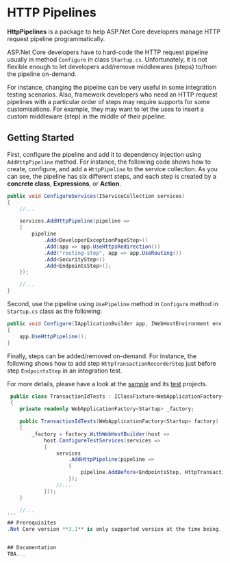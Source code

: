# HTTP Pipelines

**HttpPipelines** is a package to help ASP.Net Core developers manage HTTP request pipeline programmatically.

ASP.Net Core developers have to hard-code the HTTP request pipeline usually in method `Configure` in class `Startup.cs`.
Unfortunately, it is not flexible enough to let developers add/remove middlewares (steps) to/from the pipeline on-demand.

For instance, changing the pipeline can be very useful in some integration testing scenarios.
Also,  framework developers who need an HTTP request pipelines with a particular order of steps may require supports for some customisations. For example, they may want to let the uses to insert a custom middleware (step) in the middle of their pipeline.

## Getting Started
First, configure the pipeline and add it to dependency injection using `AddHttpPipeline` method.
For instance, the following code shows how to create, configure, and add a `HttpPipeline` to the service collection.
As you can see, the pipeline has six different steps, and each step is created by a **concrete class**, **Expressions**, or **Action**.


```c#
public void ConfigureServices(IServiceCollection services)
{
    //...

    services.AddHttpPipeline(pipeline =>
    {
        pipeline
            .Add<DeveloperExceptionPageStep>()
            .Add(app => app.UseHttpsRedirection())
            .Add("routing-step", app => app.UseRouting())
            .Add<SecurityStep>()
            .Add<EndpointsStep>();
    });

    //...
}
```


Second, use the pipeline using `UsePipeline` method in `Configure` method in `Startup.cs` class as the following:

```c#
public void Configure(IApplicationBuilder app, IWebHostEnvironment env)
{
    app.UseHttpPipeline();
}
```

Finally, steps can be added/removed on-demand. For instance, the following shows how to add step `HttpTransactionRecorderStep`
just before step `EndpointsStep` in an integration test.

For more details, please have a look at the [sample](https://github.com/ali-tayebi/http-pipelines/blob/master/sample/HttpPipelines.WebApi.Sample/Startup.cs)
 and its [test](https://github.com/ali-tayebi/http-pipelines/blob/master/sample/HttpPipelines.WebApi.Sample.Tests/TransactionIdTests.cs) projects.

````c#
 public class TransactionIdTests : IClassFixture<WebApplicationFactory<Startup>>
 {
    private readonly WebApplicationFactory<Startup> _factory;

    public TransactionIdTests(WebApplicationFactory<Startup> factory)
    {
        _factory = factory.WithWebHostBuilder(host =>
            host.ConfigureTestServices(services =>
            {
                services
                    .AddHttpPipeline(pipeline =>
                    {
                        pipeline.AddBefore<EndpointsStep, HttpTransactionRecorderStep>();
                    });
                //...
            }));
    }

    //...
```
## Prerequisites
.Net Core version **3.1** is only supported version at the time being.


## Documentation
TBA...
